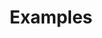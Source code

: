 ---
title: Examples
excerpt: ''
deprecated: false
hidden: false
link:
  new_tab: true
  url: https://github.com/Facets-cloud/module-development-examples
metadata:
  title: ''
  description: ''
  robots: index
next:
  description: ''
---